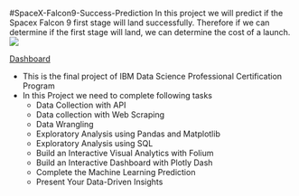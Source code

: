 #SpaceX-Falcon9-Success-Prediction
 In this project we will predict if the Spacex Falcon 9 first stage will land successfully. Therefore if we can determine if the first stage will land, we can determine the cost of a launch.
 <img src=" https://encrypted-tbn0.gstatic.com/images?q=tbn:ANd9GcTgJ4GsRcYLgIc7iEckg6UAecBgAM-78E-BhGhAVUtm&s">
 
 <a href="https://spacex-a3vh.onrender.com" target="_blank">Dashboard</a>

- This is the final project of IBM Data Science Professional Certification Program 
- In this Project we need to complete following tasks
  - Data Collection with API
  - Data collection with Web Scraping
  - Data Wrangling
  - Exploratory Analysis using Pandas and Matplotlib
  - Exploratory Analysis using SQL
  - Build an Interactive Visual Analytics with Folium
  - Build an Interactive Dashboard with Plotly Dash
  - Complete the Machine Learning Prediction
  - Present Your Data-Driven Insights

